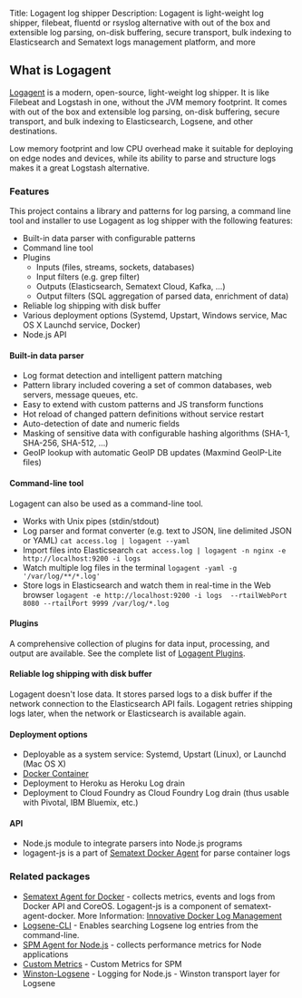 Title: Logagent log shipper 
Description: Logagent is light-weight log shipper, filebeat, fluentd or rsyslog alternative with out of the box and extensible log parsing, on-disk buffering, secure transport, bulk indexing to Elasticsearch and Sematext logs management platform, and more

## What is Logagent

[Logagent](https://sematext.com/logagent) is a modern, open-source, light-weight log shipper. It is like Filebeat and Logstash in one, without the JVM memory footprint.  It comes with out of the box and extensible log parsing, on-disk buffering, secure transport, and bulk indexing to Elasticsearch, Logsene, and other destinations. 

Low memory footprint and low CPU overhead make it suitable for deploying on edge nodes and devices, while its ability to parse and structure logs makes it a great Logstash alternative. 


### Features

This project contains a library and patterns for log parsing, a command line tool and installer to use Logagent as log shipper with the following features:

- Built-in data parser with configurable patterns
- Command line tool
- Plugins
  - Inputs (files, streams, sockets, databases)
  - Input filters (e.g. grep filter)
  - Outputs (Elasticsearch, Sematext Cloud, Kafka, ...)
  - Output filters (SQL aggregation of parsed data, enrichment of data)
- Reliable log shipping with disk buffer
- Various deployment options (Systemd, Upstart, Windows service, Mac OS X Launchd service, Docker)
- Node.js API 

#### Built-in data parser

- Log format detection and intelligent pattern matching
- Pattern library included covering a set of common databases, web servers, message queues, etc.
- Easy to extend with custom patterns and JS transform functions
- Hot reload of changed pattern definitions without service restart
- Auto-detection of date and numeric fields
- Masking of sensitive data with configurable hashing algorithms (SHA-1, SHA-256, SHA-512, …)
- GeoIP lookup with automatic GeoIP DB updates (Maxmind GeoIP-Lite files)

#### Command-line tool

Logagent can also be used as a command-line tool.

- Works with Unix pipes (stdin/stdout)    
- Log parser and format converter (e.g. text to JSON, line delimited JSON or YAML) 
   ```cat access.log | logagent --yaml```
- Import files into Elasticsearch
  ```cat access.log | logagent -n nginx -e http://localhost:9200 -i logs```
- Watch multiple log files in the terminal
  ```logagent -yaml -g '/var/log/**/*.log'```
- Store logs in Elasticsearch and watch them in real-time in the Web browser 
  ```logagent -e http://localhost:9200 -i logs  --rtailWebPort 8080 --rtailPort 9999 /var/log/*.log ```

#### Plugins 

A comprehensive collection of plugins for data input, processing, and output are available. See the complete list of [Logagent Plugins](./plugins). 

#### Reliable log shipping with disk buffer

Logagent doesn't lose data. It stores parsed logs to a disk buffer if the network connection to the Elasticsearch API fails. Logagent retries shipping logs later, when the network or Elasticsearch is available again.  

#### Deployment options
- Deployable as a system service: Systemd, Upstart (Linux), or Launchd (Mac OS X)
- [Docker Container](https://hub.docker.com/r/sematext/logagent/) 
- Deployment to Heroku as Heroku Log drain
- Deployment to Cloud Foundry as Cloud Foundry Log drain (thus usable with Pivotal, IBM Bluemix, etc.)

#### API 
- Node.js module to integrate parsers into Node.js programs
- logagent-js is a part of [Sematext Docker Agent](https://github.com/sematext/sematext-agent-docker) for parse container logs

### Related packages
- [Sematext Agent for Docker](https://github.com/sematext/sematext-agent-docker) - collects metrics, events and logs from Docker API and CoreOS. Logagent-js is a component of sematext-agent-docker. More Information: [Innovative Docker Log Management](http://blog.sematext.com/2015/08/12/docker-log-management/)
- [Logsene-CLI](https://github.com/sematext/logsene-cli) - Enables searching Logsene log entries from the command-line. 
- [SPM Agent for Node.js](https://github.com/sematext/spm-agent-nodejs) - collects performance metrics for Node applications
- [Custom Metrics](https://github.com/sematext/spm-metrics-js) - Custom Metrics for SPM 
- [Winston-Logsene](https://github.com/sematext/winston-logsene) - Logging for Node.js - Winston transport layer for Logsene
